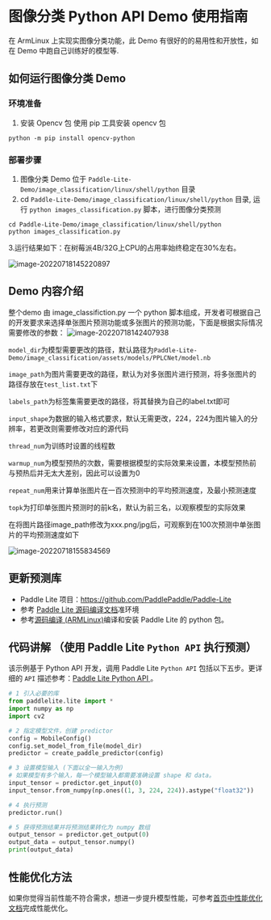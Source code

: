 # 图像分类 Python API Demo 使用指南

在 ArmLinux 上实现实图像分类功能，此 Demo 有很好的的易用性和开放性，如在 Demo 中跑自己训练好的模型等.

## 如何运行图像分类 Demo

### 环境准备

1. 安装 Opencv 包
使用 pip 工具安装 opencv 包

```shell
python -m pip install opencv-python
```

### 部署步骤

1. 图像分类 Demo 位于 `Paddle-Lite-Demo/image_classification/linux/shell/python` 目录
3. cd `Paddle-Lite-Demo/image_classification/linux/shell/python` 目录, 运行 `python images_classification.py` 脚本，进行图像分类预测

```shell
cd Paddle-Lite-Demo/image_classification/linux/shell/python
python images_classification.py
```

   3.运行结果如下：在树莓派4B/32G上CPU的占用率始终稳定在30%左右。

![image-20220718145220897](https://s2.loli.net/2022/07/18/ldBfoUTOJM5aFZK.png)



## Demo 内容介绍

整个demo 由 image_classifiction.py 一个 python 脚本组成，开发者可根据自己的开发要求来选择单张图片预测功能或多张图片的预测功能，下面是根据实际情况需要修改的参数：
![image-20220718142407938](https://s2.loli.net/2022/07/18/l1DpfPXYiyGe2Kj.png)

`model_dir`为模型需要更改的路径，默认路径为`Paddle-Lite-Demo/image_classification/assets/models/PPLCNet/model.nb`

`image_path`为图片需要更改的路径，默认为对多张图片进行预测，将多张图片的路径存放在`test_list.txt`下

`labels_path`为标签集需要更改的路径，将其替换为自己的label.txt即可

`input_shape`为数据的输入格式要求，默认无需更改，224，224为图片输入的分辨率，若更改则需要修改对应的源代码

`thread_num`为训练时设置的线程数

`warmup_num`为模型预热的次数，需要根据模型的实际效果来设置，本模型预热前与预热后并无太大差别，因此可以设置为0

`repeat_num`用来计算单张图片在一百次预测中的平均预测速度，及最小预测速度

`topk`为打印单张图片预测时的前k名，默认为前三名，以观察模型的实际效果



在将图片路径image_path修改为xxx.png/jpg后，可观察到在100次预测中单张图片的平均预测速度如下

![image-20220718155834569](https://s2.loli.net/2022/07/18/oCc4yjdrxQUX7Kl.png)



## 更新预测库

* Paddle Lite 项目：https://github.com/PaddlePaddle/Paddle-Lite
 * 参考 [Paddle Lite 源码编译文档](https://paddle-lite.readthedocs.io/zh/latest/source_compile/compile_env.html)准环境
 * 参考[源码编译 (ARMLinux)](https://paddle-lite.readthedocs.io/zh/develop/source_compile/linux_x86_compile_arm_linux.html)编译和安装 Paddle Lite 的 python 包。


## 代码讲解 （使用 Paddle Lite `Python API` 执行预测）

该示例基于 Python API 开发，调用 Paddle Lite `Python API` 包括以下五步。更详细的 `API` 描述参考：[Paddle Lite Python API ](https://paddle-lite.readthedocs.io/zh/develop/api_reference/python_api_doc.html)。

```python
# 1 引入必要的库
from paddlelite.lite import *
import numpy as np
import cv2

# 2 指定模型文件，创建 predictor
config = MobileConfig()
config.set_model_from_file(model_dir)
predictor = create_paddle_predictor(config)

# 3 设置模型输入 (下面以全一输入为例)
# 如果模型有多个输入，每一个模型输入都需要准确设置 shape 和 data。
input_tensor = predictor.get_input(0)
input_tensor.from_numpy(np.ones((1, 3, 224, 224)).astype("float32"))

# 4 执行预测
predictor.run()

# 5 获得预测结果并将预测结果转化为 numpy 数组
output_tensor = predictor.get_output(0)
output_data = output_tensor.numpy()
print(output_data)
```

## 性能优化方法
如果你觉得当前性能不符合需求，想进一步提升模型性能，可参考[首页中性能优化文档](/README.md)完成性能优化。

